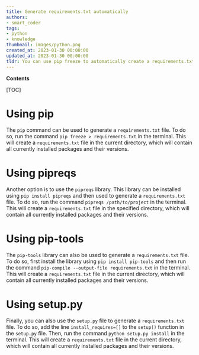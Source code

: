 ```yaml
---
title: Generate requirements.txt automatically
authors:
- smart_coder
tags:
- python
- knowledge
thumbnail: images/python.png
created_at: 2023-01-30 00:00:00
updated_at: 2023-01-30 00:00:00
tldr: You can use pip freeze to automatically create a requirements.txt file in Python.
---
```


**Contents**

[TOC]

# Using pip

The `pip` command can be used to generate a `requirements.txt` file. To do so, run the command `pip freeze > requirements.txt` in the terminal. This will create a `requirements.txt` file in the current directory, which will contain all currently installed packages and their versions. 

# Using pipreqs

Another option is to use the `pipreqs` library. This library can be installed using `pip install pipreqs` and then used to generate a `requirements.txt` file. To do so, run the command `pipreqs /path/to/project` in the terminal. This will create a `requirements.txt` file in the specified directory, which will contain all currently installed packages and their versions.

# Using pip-tools

The `pip-tools` library can also be used to generate a `requirements.txt` file. To do so, first install the library using `pip install pip-tools` and then run the command `pip-compile --output-file requirements.txt` in the terminal. This will create a `requirements.txt` file in the current directory, which will contain all currently installed packages and their versions.

# Using setup.py

Finally, you can also use the `setup.py` file to generate a `requirements.txt` file. To do so, add the line `install_requires=[]` to the `setup()` function in the `setup.py` file. Then, run the command `python setup.py install` in the terminal. This will create a `requirements.txt` file in the current directory, which will contain all currently installed packages and their versions.

